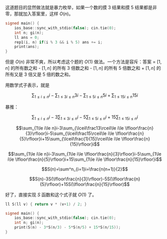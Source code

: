 这道题目的显然做法就是暴力枚举，如果一个数的摸 3 结果和摸 5 结果都是非零，那就加入答案里，这样 $O(n)$。

```cpp
signed main() {
	ios_base::sync_with_stdio(false); cin.tie(0);
	int n; gi(n);
	ll ans = 0;
	rep1(i, n) if(i % 3 && i % 5) ans += i;
	print(ans);
}
```

但是 $O(n)$ 非常不爽，所以考虑这个题的 $O(1)$ 做法。一个方法是容斥：答案 = $[1,n]$ 的所有数之和 - $[1,n]$ 的所有 $3$ 倍数之和 - $[1,n]$ 的所有 $5$ 倍数之和 + $[1,n]$ 的所有又是 $3$ 倍又是 $5$ 倍的数之和。

用数学式子表示，就是

$$\sum_{1\le i\le n}i-\sum_{1\le 3i\le n}3i-\sum_{1\le 5i\le n}5i+\sum_{1\le 15i\le n}15i$$

暴推：

$$\sum_{1\le i\le n}i-3\sum_{1\le 3i\le n}i-5\sum_{1\le 5i\le n}i+15\sum_{1\le 15i\le n}i$$

$$\sum_{1\le i\le n}i-3\sum_{\lceil\frac13\rceil\le i\le \lfloor\frac{n}{3}\rfloor}i-5\sum_{\lceil\frac15\rceil\le i\le \lfloor\frac{n}{5}\rfloor}i+15\sum_{\lceil\frac{1}{15}\rceil\le i\le \lfloor\frac{n}{15}\rfloor}i$$

$$\sum_{1\le i\le n}i-3\sum_{1\le i\le \lfloor\frac{n}{3}\rfloor}i-5\sum_{1\le i\le \lfloor\frac{n}{5}\rfloor}i+15\sum_{1\le i\le \lfloor\frac{n}{15}\rfloor}i$$

$$S(n)=\sum^n_{i=1}i=\frac{n(n+1)}{2}$$

$$S(n)-3S(\lfloor\frac{n}{3}\rfloor)-5S(\lfloor\frac{n}{5}\rfloor)+15S(\lfloor\frac{n}{15}\rfloor)$$

好了，直接实现 $S$ 函数和这个式子就 $O(1)$ 了。

```cpp
ll S(ll v) { return v * (v+1) / 2; }

signed main() {
    ios_base::sync_with_stdio(false); cin.tie(0);
    int n; gi(n);
	print(S(n) - 3*S(n/3) - 5*S(n/5) + 15*S(n/15));
}
```